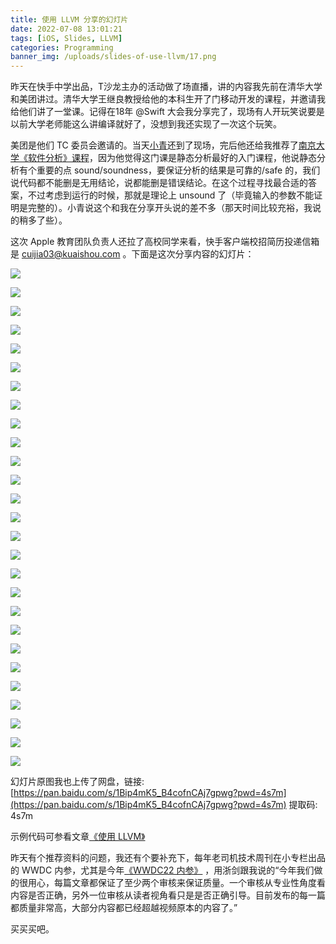 ```yaml
---
title: 使用 LLVM 分享的幻灯片
date: 2022-07-08 13:01:21
tags: [iOS, Slides, LLVM]
categories: Programming
banner_img: /uploads/slides-of-use-llvm/17.png
---
```

昨天在快手中学出品，T沙龙主办的活动做了场直播，讲的内容我先前在清华大学和美团讲过。清华大学王继良教授给他的本科生开了门移动开发的课程，并邀请我给他们讲了一堂课。记得在18年 @Swift 大会我分享完了，现场有人开玩笑说要是以前大学老师能这么讲编译就好了，没想到我还实现了一次这个玩笑。

美团是他们 TC 委员会邀请的。当天[小青](https://dianqk.blog/)还到了现场，完后他还给我推荐了[南京大学《软件分析》课程](https://www.bilibili.com/video/BV1b7411K7P4?vd_source=3f850052f68097e13e2f13e9353f3d1c)，因为他觉得这门课是静态分析最好的入门课程，他说静态分析有个重要的点 sound/soundness，要保证分析的结果是可靠的/safe 的，我们说代码都不能删是无用结论，说都能删是错误结论。在这个过程寻找最合适的答案，不过考虑到运行的时候，那就是理论上 unsound 了（毕竟输入的参数不能证明是完整的）。小青说这个和我在分享开头说的差不多（那天时间比较充裕，我说的稍多了些）。

这次 Apple 教育团队负责人还拉了高校同学来看，快手客户端校招简历投递信箱是 cuijia03@kuaishou.com 。下面是这次分享内容的幻灯片：

![](/uploads/slides-of-use-llvm/01.png)

![](/uploads/slides-of-use-llvm/02.png)

![](/uploads/slides-of-use-llvm/03.png)

![](/uploads/slides-of-use-llvm/04.png)

![](/uploads/slides-of-use-llvm/05.png)

![](/uploads/slides-of-use-llvm/06.png)

![](/uploads/slides-of-use-llvm/07.png)

![](/uploads/slides-of-use-llvm/08.png)

![](/uploads/slides-of-use-llvm/09.png)

![](/uploads/slides-of-use-llvm/10.png)

![](/uploads/slides-of-use-llvm/11.png)

![](/uploads/slides-of-use-llvm/12.png)

![](/uploads/slides-of-use-llvm/13.png)

![](/uploads/slides-of-use-llvm/14.png)

![](/uploads/slides-of-use-llvm/15.png)

![](/uploads/slides-of-use-llvm/16.png)

![](/uploads/slides-of-use-llvm/17.png)

![](/uploads/slides-of-use-llvm/18.png)

![](/uploads/slides-of-use-llvm/19.png)

![](/uploads/slides-of-use-llvm/20.png)

![](/uploads/slides-of-use-llvm/21.png)

![](/uploads/slides-of-use-llvm/22.png)

![](/uploads/slides-of-use-llvm/23.png)

![](/uploads/slides-of-use-llvm/24.png)

![](/uploads/slides-of-use-llvm/25.png)

![](/uploads/slides-of-use-llvm/26.png)

![](/uploads/slides-of-use-llvm/27.png)

幻灯片原图我也上传了网盘，链接: [https://pan.baidu.com/s/1Bip4mK5_B4cofnCAj7gpwg?pwd=4s7m](https://pan.baidu.com/s/1Bip4mK5_B4cofnCAj7gpwg?pwd=4s7m) 提取码: 4s7m

示例代码可参看文章[《使用 LLVM》](https://ming1016.github.io/2022/06/10/use-llvm/)

昨天有个推荐资料的问题，我还有个要补充下，每年老司机技术周刊在小专栏出品的 WWDC 内参，尤其是今年[《WWDC22 内参》](https://xiaozhuanlan.com/wwdc22) ，用浙剑跟我说的“今年我们做的很用心，每篇文章都保证了至少两个审核来保证质量。一个审核从专业性角度看内容是否正确，另外一位审核从读者视角看只是是否正确引导。目前发布的每一篇都质量非常高，大部分内容都已经超越视频原本的内容了。”

买买买吧。


